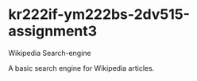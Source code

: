 # kr222if-ym222bs-2dv515-assignment3
Wikipedia Search-engine

A basic search engine for Wikipedia articles.
